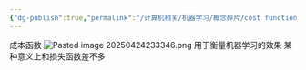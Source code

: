 ```yaml
---
{"dg-publish":true,"permalink":"/计算机相关/机器学习/概念碎片/cost function/","dgPassFrontmatter":true,"created":"2025-04-24T23:33:16.372+08:00","updated":"2025-05-09T02:16:30.695+08:00"}
---
```


成本函数
![Pasted image 20250424233346.png](/img/user/Pasted%20image%2020250424233346.png)
用于衡量机器学习的效果
某种意义上和损失函数差不多